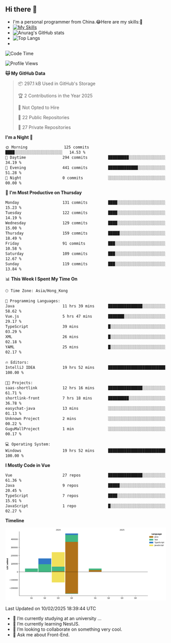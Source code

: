## Hi there 👋
- I'm a personal programmer from China.😂Here are my skills:🤔
- [![My Skills](https://skillicons.dev/icons?i=js,html,css,vue,typescript,java,golang)](https://skillicons.dev)
- ![Anurag's GitHub stats](https://github-readme-stats.vercel.app/api?username=FluffyChi-Xing&count_private=true&show_icons=true&theme=radical)
- ![Top Langs](https://github-readme-stats.vercel.app/api/top-langs/?username=FluffyChi-Xing)
- <!--START_SECTION:waka-->
![Code Time](http://img.shields.io/badge/Code%20Time-1%2C095%20hrs%2054%20mins-blue)

![Profile Views](http://img.shields.io/badge/Profile%20Views-0-blue)

**🐱 My GitHub Data** 

> 📦 297.1 kB Used in GitHub's Storage 
 > 
> 🏆 2 Contributions in the Year 2025
 > 
> 🚫 Not Opted to Hire
 > 
> 📜 22 Public Repositories 
 > 
> 🔑 27 Private Repositories 
 > 
**I'm a Night 🦉** 

```text
🌞 Morning                125 commits         ████░░░░░░░░░░░░░░░░░░░░░   14.53 % 
🌆 Daytime                294 commits         █████████░░░░░░░░░░░░░░░░   34.19 % 
🌃 Evening                441 commits         █████████████░░░░░░░░░░░░   51.28 % 
🌙 Night                  0 commits           ░░░░░░░░░░░░░░░░░░░░░░░░░   00.00 % 
```
📅 **I'm Most Productive on Thursday** 

```text
Monday                   131 commits         ████░░░░░░░░░░░░░░░░░░░░░   15.23 % 
Tuesday                  122 commits         ████░░░░░░░░░░░░░░░░░░░░░   14.19 % 
Wednesday                129 commits         ████░░░░░░░░░░░░░░░░░░░░░   15.00 % 
Thursday                 159 commits         █████░░░░░░░░░░░░░░░░░░░░   18.49 % 
Friday                   91 commits          ███░░░░░░░░░░░░░░░░░░░░░░   10.58 % 
Saturday                 109 commits         ███░░░░░░░░░░░░░░░░░░░░░░   12.67 % 
Sunday                   119 commits         ███░░░░░░░░░░░░░░░░░░░░░░   13.84 % 
```


📊 **This Week I Spent My Time On** 

```text
🕑︎ Time Zone: Asia/Hong_Kong

💬 Programming Languages: 
Java                     11 hrs 39 mins      ███████████████░░░░░░░░░░   58.62 % 
Vue.js                   5 hrs 47 mins       ███████░░░░░░░░░░░░░░░░░░   29.17 % 
TypeScript               39 mins             █░░░░░░░░░░░░░░░░░░░░░░░░   03.29 % 
XML                      26 mins             █░░░░░░░░░░░░░░░░░░░░░░░░   02.18 % 
YAML                     25 mins             █░░░░░░░░░░░░░░░░░░░░░░░░   02.17 % 

🔥 Editors: 
IntelliJ IDEA            19 hrs 52 mins      █████████████████████████   100.00 % 

🐱‍💻 Projects: 
saas-shortlink           12 hrs 16 mins      ███████████████░░░░░░░░░░   61.71 % 
shortlink-front          7 hrs 18 mins       █████████░░░░░░░░░░░░░░░░   36.78 % 
easychat-java            13 mins             ░░░░░░░░░░░░░░░░░░░░░░░░░   01.13 % 
Unknown Project          2 mins              ░░░░░░░░░░░░░░░░░░░░░░░░░   00.22 % 
GuguMallProject          1 min               ░░░░░░░░░░░░░░░░░░░░░░░░░   00.17 % 

💻 Operating System: 
Windows                  19 hrs 52 mins      █████████████████████████   100.00 % 
```

**I Mostly Code in Vue** 

```text
Vue                      27 repos            ███████████████░░░░░░░░░░   61.36 % 
Java                     9 repos             █████░░░░░░░░░░░░░░░░░░░░   20.45 % 
TypeScript               7 repos             ████░░░░░░░░░░░░░░░░░░░░░   15.91 % 
JavaScript               1 repo              █░░░░░░░░░░░░░░░░░░░░░░░░   02.27 % 
```



**Timeline**

![Lines of Code chart](https://raw.githubusercontent.com/FluffyChi-Xing/FluffyChi-Xing/main/assets/bar_graph.png)


 Last Updated on 10/02/2025 18:39:44 UTC
<!--END_SECTION:waka-->
- 🔭 I’m currently studying at an university ...
- 🌱 I’m currently learning NestJS.
- 👯 I’m looking to collaborate on something very cool.
- 💬 Ask me about Front-End.
